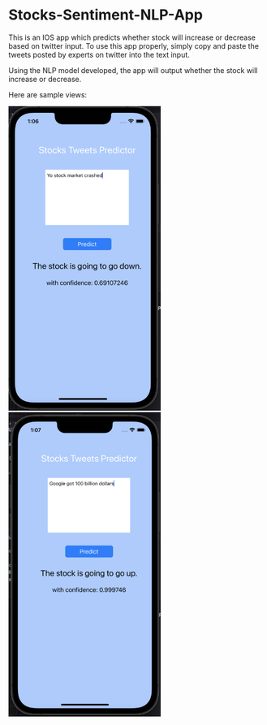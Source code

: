 # Stocks-Sentiment-NLP-App

This is an IOS app which predicts whether stock will increase or decrease based on twitter input. To use this app properly, simply copy and paste the tweets posted by experts on twitter into the text input.

Using the NLP model developed, the app will output whether the stock will increase or decrease. 

Here are sample views:

<img src="https://github.com/alexshumteru/Stocks-Sentiment-NLP-App/blob/master/sample_img1.png" width="300" height="600">
<img src="https://github.com/alexshumteru/Stocks-Sentiment-NLP-App/blob/master/sample_img2.png" width="300" height="600">

